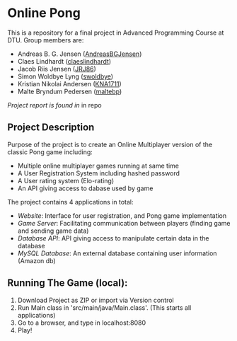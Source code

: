 # Online Pong
This is a repository for a final project in Advanced Programming Course at DTU.
Group members are:

  - Andreas B. G. Jensen ([AndreasBGJensen](https://github.com/AndreasBGJensen))
  - Claes Lindhardt ([claeslindhardt](https://github.com/claeslindhardt))
  - Jacob Riis Jensen ([JRJ86](https://github.com/JRJ86))
  - Simon Woldbye Lyng ([swoldbye](https://github.com/swoldbye))
  - Kristian Nikolai Andersen ([KNA1711](https://github.com/KNA1711))
  - Malte Bryndum Pedersen ([maltebp](https://github.com/maltebp))

_Project report is found in_ in repo 

## Project Description
Purpose of the project is to create an Online Multiplayer version of the classic Pong game including:

 - Multiple online multiplayer games running at same time
 - A User Registration System including hashed password
 - A User rating system (Elo-rating)
 - An API giving access to dabase used by game

The project contains 4 applications in total:

  - _Website_: Interface for user registration, and Pong game implementation
  - _Game Server_: Facilitating communication between players (finding game and sending game data)
  - _Database API_: API giving access to manipulate certain data in the database
  - _MySQL Database_: An external database containing user information (Amazon db)
  
  
## Running The Game (local):

1. Download Project as ZIP or import via Version control
2. Run Main class in 'src/main/java/Main.class'. (This starts all applications)
3. Go to a browser, and type in localhost:8080
4. Play!

